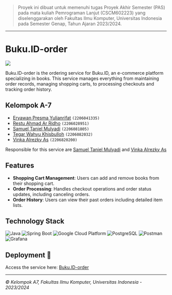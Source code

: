 > Proyek ini dibuat untuk memenuhi tugas Proyek Akhir Semester (PAS)
> pada mata kuliah Pemrograman Lanjut (CSCM602223) yang
> diselenggarakan oleh Fakultas Ilmu Komputer, Universitas Indonesia
> pada Semester Genap, Tahun Ajaran 2023/2024.

--------------------------------------------------------------------------------------------
# Buku.ID-order

[![](https://github.com/TK-Advance-Programming-A7/Buku.ID-order/actions/workflows/ci-cd.yml/badge.svg)](https://github.com/TK-Advance-Programming-A7/Buku.ID-order/actions/workflows/ci-cd.yml)

Buku.ID-order is the ordering service for Buku.ID, an e-commerce platform specializing in books. This service manages everything from maintaining order records, managing shopping carts, to processing checkouts and tracking order history.

## Kelompok A-7

-  [Eryawan Presma Yulianrifat](https://github.com/eryawww) `(2206041335)`<br>
-  [Restu Ahmad Ar Ridho](https://github.com/restuaar) `(2206028951)`<br>
-  [Samuel Taniel Mulyadi](https://github.com/SamuelTanielM) `(2206081805)`<br>
-  [Tegar Wahyu Khisbulloh](https://github.com/tegar-wahyu) `(2206082032)`<br>
-  [Vinka Alrezky As](https://github.com/vinkakniv) `(2206820200)`<br>

Responsible for this service are [Samuel Taniel Mulyadi](https://github.com/SamuelTanielM) and [Vinka Alrezky As](https://github.com/vinkakniv)

## Features

- **Shopping Cart Management**: Users can add and remove books from their shopping cart.
- **Order Processing**: Handles checkout operations and order status updates, including canceling orders.
- **Order History**: Users can view their past orders including detailed item lists.

## Technology Stack

![Java](https://img.shields.io/badge/Java-F89820?style=for-the-badge&logo=java&logoColor=white)
![Spring Boot](https://img.shields.io/badge/Spring_Boot-6DB33F?style=for-the-badge&logo=spring-boot&logoColor=white)
![Google Cloud Platform](https://img.shields.io/badge/Google_Cloud_Platform-4285F4?style=for-the-badge&logo=google-cloud&logoColor=white)
![PostgreSQL](https://img.shields.io/badge/PostgreSQL-336791?style=for-the-badge&logo=postgresql&logoColor=white)
![Postman](https://img.shields.io/badge/Postman-FF6C37?style=for-the-badge&logo=Postman&logoColor=white)
![Grafana](https://img.shields.io/badge/Grafana-F46800?style=for-the-badge&logo=grafana&logoColor=white)

## Deployment 🚀

Access the service here: [Buku.ID-order](https://github.com/TK-Advance-Programming-A7/Buku.ID-order)


--------------------------------------------------------------------------------------------
*© Kelompok A7, Fakultas Ilmu Komputer, Universitas Indonesia - 2023/2024*
